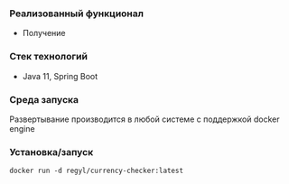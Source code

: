 ### Реализованный функционал

- Получение
### Стек технологий

- Java 11, Spring Boot

### Среда запуска
Развертывание производится в любой системе с поддержкой docker engine
### Установка/запуск
````
docker run -d regyl/currency-checker:latest
````